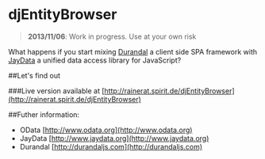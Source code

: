 # djEntityBrowser
>  **2013/11/06**: Work in progress. Use at your own risk

What happens if you start mixing [Durandal] a client side SPA framework with [JayData] a unified
data access library for JavaScript?

##Let's find out

###Live version available at [http://rainerat.spirit.de/djEntityBrowser](http://rainerat.spirit.de/djEntityBrowser)

##Futher information:

+ OData [http://www.odata.org](http://www.odata.org)
+ JayData [http://www.jaydata.org](http://www.jaydata.org)
+ Durandal [http://durandaljs.com](http://durandaljs.com)


[Spirit]:http://www.spirit.de
[Durandal]:http://durandaljs.com/
[JayData]:http://jaydata.org/